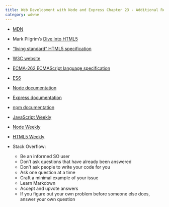 ```yaml
---
title: Web Development with Node and Express Chapter 23 - Additional Resources
category: wdwne
---
```


* [MDN](https://developer.mozilla.org/)

* Mark Pilgrim’s [Dive Into HTML5](http://diveintohtml5.info/)

* [“living standard” HTML5 specification](http://developers.whatwg.org/)

* [W3C website](http://www.w3.org/)

* [ECMA-262 ECMAScript language specification](http://www.ecma-international.org/publications/standards/Ecma-262.htm)

* [ES6](http://wiki.ecmascript.org/doku.php?id=harmony:specification_drafts)

* [Node documentation](http://nodejs.org/api)

* [Express documentation](http://expressjs.com/)

* [npm documentation](https://npmjs.org/doc)

* [JavaScript Weekly](http://javascriptweekly.com/)

* [Node Weekly](http://nodeweekly.com/)

* [HTML5 Weekly](http://html5weekly.com/)

* Stack Overflow:
  * Be an informed SO user
  * Don’t ask questions that have already been answered
  * Don’t ask people to write your code for you
  * Ask one question at a time
  * Craft a minimal example of your issue
  * Learn Markdown
  * Accept and upvote answers
  * If you figure out your own problem before someone else does, answer your own question
